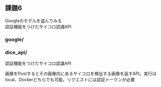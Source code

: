 ## 課題6
Googleのモデルを盗んでみる  
認証機能をつけたサイコロ認識API

### google/



### dice_api/
認証機能をつけたサイコロ認識API

画像をPostするとその画像内にあるサイコロを検出する画像を返すAPI。実行はlocal、Dockerどちらでも可能。リクエストには認証トークンが必要